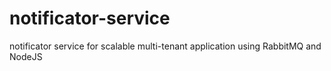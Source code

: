 # notificator-service
notificator service for scalable multi-tenant application using RabbitMQ and NodeJS
